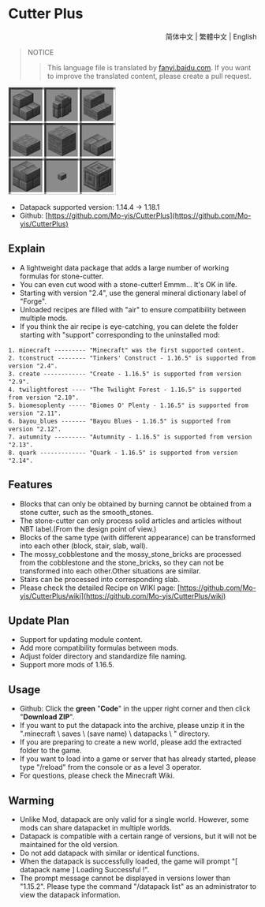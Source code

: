 # Cutter Plus

<div align=right>
    <a src=README.md>简体中文</a> | <a src=README.cht.md>繁體中文</a> | <a src=README.en.md>English</a>
</div>

> NOTICE
>> This language file is translated by [fanyi.baidu.com](https://fanyi.baidu.com). If you want to improve the translated content, please create a pull request.

![icon](pack.png)

- Datapack supported version: 1.14.4 -> 1.18.1
- Github: [https://github.com/Mo-yis/CutterPlus](https://github.com/Mo-yis/CutterPlus)

## Explain

- A lightweight data package that adds a large number of working formulas for stone-cutter.
- You can even cut wood with a stone-cutter! Emmm... It's OK in life.
- Starting with version "2.4", use the general mineral dictionary label of "Forge".
- Unloaded recipes are filled with "air" to ensure compatibility between multiple mods.
- If you think the air recipe is eye-catching, you can delete the folder starting with "support" corresponding to the uninstalled mod:

```
1. minecraft --------- "Minecraft" was the first supported content.
2. tconstruct -------- "Tinkers' Construct - 1.16.5" is supported from version "2.4".
3. create ------------ "Create - 1.16.5" is supported from version "2.9".
4. twilightforest ---- "The Twilight Forest - 1.16.5" is supported from version "2.10".
5. biomesoplenty ----- "Biomes O' Plenty - 1.16.5" is supported from version "2.11".
6. bayou_blues ------- "Bayou Blues - 1.16.5" is supported from version "2.12".
7. autumnity --------- "Autumnity - 1.16.5" is supported from version "2.13".
8. quark ------------- "Quark - 1.16.5" is supported from version "2.14".
```

## Features

- Blocks that can only be obtained by burning cannot be obtained from a stone cutter, such as the smooth_stones.
- The stone-cutter can only process solid articles and articles without NBT label.(From the design point of view.)
- Blocks of the same type (with different appearance) can be transformed into each other (block, stair, slab, wall).
- The mossy_cobblestone and the mossy_stone_bricks are processed from the cobblestone and the stone_bricks, so they can not be transformed into each other.Other situations are similar.
- Stairs can be processed into corresponding slab.
- Please check the detailed Recipe on WIKI page: [https://github.com/Mo-yis/CutterPlus/wiki](https://github.com/Mo-yis/CutterPlus/wiki)

## Update Plan

- Support for updating module content.
- Add more compatibility formulas between mods.
- Adjust folder directory and standardize file naming.
- Support more mods of 1.16.5.

## Usage

- Github: Click the **green** "**Code**" in the upper right corner and then click "**Download ZIP**".
- If you want to put the datapack into the archive, please unzip it in the ".minecraft \\ saves \\ (save name) \\ datapacks \\ " directory.
- If you are preparing to create a new world, please add the extracted folder to the game.
- If you want to load into a game or server that has already started, please type "/reload" from the console or as a level 3 operator.
- For questions, please check the Minecraft Wiki.

## Warming

- Unlike Mod, datapack are only valid for a single world. However, some mods can share datapacket in multiple worlds.
- Datapack is compatible with a certain range of versions, but it will not be maintained for the old version.
- Do not add datapack with similar or identical functions.
- When the datapack is successfully loaded, the game will prompt "[ datapack name ] Loading Successful !".
- The prompt message cannot be displayed in versions lower than "1.15.2". Please type the command "/datapack list" as an administrator to view the datapack information.
